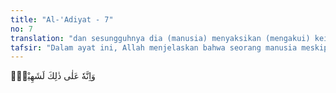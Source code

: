 ```yaml
---
title: "Al-'Adiyat - 7"
no: 7
translation: "dan sesungguhnya dia (manusia) menyaksikan (mengakui) keingkarannya,"
tafsir: "Dalam ayat ini, Allah menjelaskan bahwa seorang manusia meskipun ingkar, aniaya, dan tetap dalam keingkaran serta kebohongan, bila ia mawas diri, seharusnya ia akan kembali kepada yang benar. \n\nDia mengaku bahwa dia tidak mensyukuri nikmat-nikmat Allah yang dianugerahkan kepadanya. Dia juga mengakui bahwa semua tindakannya merupakan penentangan dan pengingkaran terhadap nikmat tersebut. Ini adalah kesaksian sendiri atas keingkarannya, pengakuan tersebut lebih kuat daripada pengakuan yang timbul dari diri sendiri dengan lisan."
---
```


وَاِنَّهٗ عَلٰى ذٰلِكَ لَشَهِيْدٌۚ
